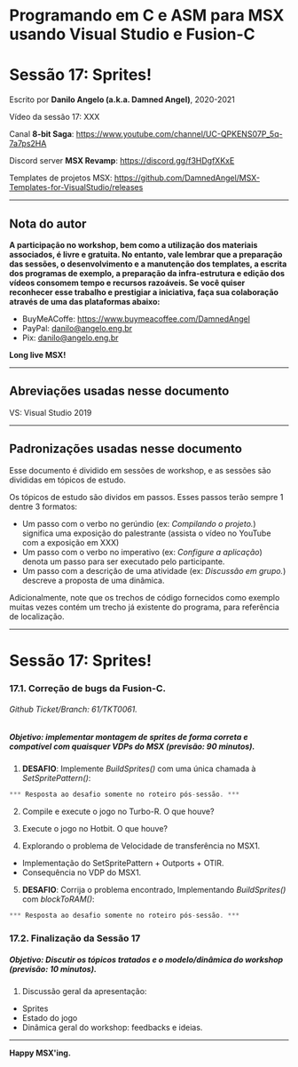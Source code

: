 # Programando em C e ASM para MSX usando Visual Studio e Fusion-C
# Sessão 17: Sprites!

Escrito por **Danilo Angelo (a.k.a. Damned Angel)**, 2020-2021

Vídeo da sessão 17: XXX

Canal **8-bit Saga**: https://www.youtube.com/channel/UC-QPKENS07P_5q-7a7ps2HA

Discord server **MSX Revamp**: https://discord.gg/f3HDgfXKxE

Templates de projetos MSX: https://github.com/DamnedAngel/MSX-Templates-for-VisualStudio/releases

---

## Nota do autor

__A participação no workshop, bem como a utilização dos materiais associados, é livre e gratuita. 
No entanto, vale lembrar que a preparação das sessões, o desenvolvimento e a manutenção dos templates, a escrita dos programas de exemplo, a preparação da infra-estrutura e edição dos vídeos consomem tempo e recursos razoáveis.
Se você quiser reconhecer esse trabalho e prestigiar a iniciativa, faça sua colaboração através de uma das plataformas abaixo:__

* BuyMeACoffe: https://www.buymeacoffee.com/DamnedAngel​
* PayPal: danilo@angelo.eng.br
* Pix: danilo@angelo.eng.br

**Long live MSX!**

---

## Abreviações usadas nesse documento

VS: Visual Studio 2019

---

## Padronizações usadas nesse documento

Esse documento é dividido em sessões de workshop, e as sessões são divididas em tópicos de estudo.

Os tópicos de estudo são dividos em passos. Esses passos terão sempre 1 dentre 3 formatos:
* Um passo com o verbo no gerúndio (ex: *Compilando o projeto.*) significa uma exposição do palestrante (assista o vídeo no YouTube com a exposição em XXX)
* Um passo com o verbo no imperativo (ex: *Configure a aplicação*) denota um passo para ser executado pelo participante.
* Um passo com a descrição de uma atividade (ex: *Discussão em grupo.*) descreve a proposta de uma dinâmica.

Adicionalmente, note que os trechos de código fornecidos como exemplo muitas vezes contém um trecho já existente do programa, para referência de localização.

---

# Sessão 17: Sprites!

### 17.1. Correção de bugs da Fusion-C.
###### *Github Ticket/Branch: 61/TKT0061.*

##### Objetivo: implementar montagem de sprites de forma correta e compatível com quaisquer VDPs do MSX (previsão: 90 minutos).

1. **DESAFIO**: Implemente *BuildSprites()* com uma única chamada à *SetSpritePattern()*:
```c
*** Resposta ao desafio somente no roteiro pós-sessão. ***
```

2. Compile e execute o jogo no Turbo-R. O que houve?

3. Execute o jogo no Hotbit. O que houve?

4. Explorando o problema de Velocidade de transferência no MSX1.
- Implementação do SetSpritePattern + Outports + OTIR.
- Consequência no VDP do MSX1.

5. **DESAFIO**: Corrija o problema encontrado, Implementando *BuildSprites()* com *blockToRAM()*:
```c
*** Resposta ao desafio somente no roteiro pós-sessão. ***
```

### 17.2. Finalização da Sessão 17
##### Objetivo: Discutir os tópicos tratados e o modelo/dinâmica do workshop (previsão: 10 minutos).

1. Discussão geral da apresentação:
* Sprites
* Estado do jogo
* Dinâmica geral do workshop: feedbacks e ideias.

---

**Happy MSX'ing.**
